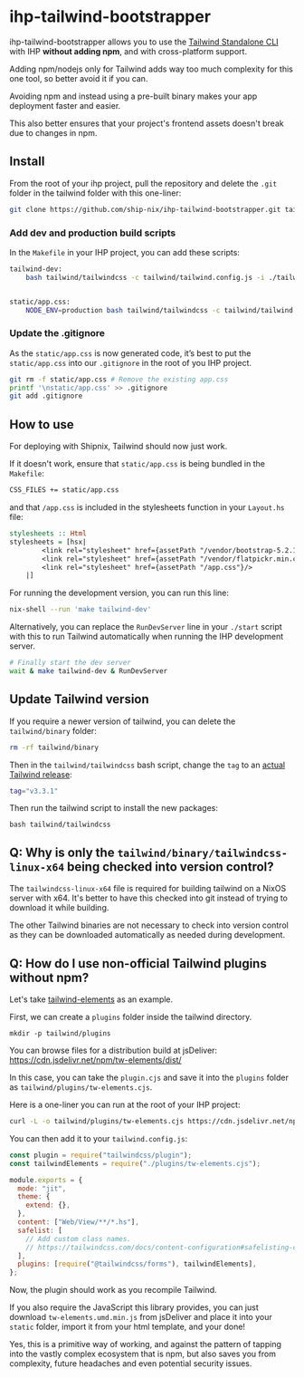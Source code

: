 # ihp-tailwind-bootstrapper

ihp-tailwind-bootstrapper allows you to use the [Tailwind Standalone CLI](https://tailwindcss.com/blog/standalone-cli) with IHP **without adding npm**, and with cross-platform support.

Adding npm/nodejs only for Tailwind adds way too much complexity for this one tool, so better avoid it if you can.

Avoiding npm and instead using a pre-built binary makes your app deployment faster and easier.

This also better ensures that your project's frontend assets doesn't break due to changes in npm.

## Install

From the root of your ihp project, pull the repository and delete the `.git` folder in the tailwind folder with this one-liner:

```sh
git clone https://github.com/ship-nix/ihp-tailwind-bootstrapper.git tailwind && rm -rf tailwind/.git
```

### Add dev and production build scripts

In the `Makefile` in your IHP project, you can add these scripts:

```sh
tailwind-dev:
	bash tailwind/tailwindcss -c tailwind/tailwind.config.js -i ./tailwind/app.css -o static/app.css --watch


static/app.css:
	NODE_ENV=production bash tailwind/tailwindcss -c tailwind/tailwind.config.js -i ./tailwind/app.css -o static/app.css --minify
```

### Update the .gitignore

As the `static/app.css` is now generated code, it’s best to put the `static/app.css` into our `.gitignore` in the root of you IHP project.

```sh
git rm -f static/app.css # Remove the existing app.css
printf '\nstatic/app.css' >> .gitignore
git add .gitignore
```

## How to use

For deploying with Shipnix, Tailwind should now just work.

If it doesn't work, ensure that `static/app.css` is being bundled in the `Makefile`:

```sh
CSS_FILES += static/app.css
```

and that `/app.css` is included in the stylesheets function in your `Layout.hs` file:

```hs
stylesheets :: Html
stylesheets = [hsx|
        <link rel="stylesheet" href={assetPath "/vendor/bootstrap-5.2.1/bootstrap.min.css"}/>
        <link rel="stylesheet" href={assetPath "/vendor/flatpickr.min.css"}/>
        <link rel="stylesheet" href={assetPath "/app.css"}/>
    |]
```

For running the development version, you can run this line:

```sh
nix-shell --run 'make tailwind-dev'
```

Alternatively, you can replace the `RunDevServer` line in your `./start` script with this to run Tailwind automatically when running the IHP development server.

```sh
# Finally start the dev server
wait & make tailwind-dev & RunDevServer
```

## Update Tailwind version

If you require a newer version of tailwind, you can delete the `tailwind/binary` folder:

```sh
rm -rf tailwind/binary
```

Then in the `tailwind/tailwindcss` bash script, change the `tag` to an [actual Tailwind release](https://github.com/tailwindlabs/tailwindcss/releases):

```bash
tag="v3.3.1"
```

Then run the tailwind script to install the new packages:

```
bash tailwind/tailwindcss
```

## Q: Why is only the `tailwind/binary/tailwindcss-linux-x64` being checked into version control?

The `tailwindcss-linux-x64` file is required for building tailwind on a NixOS server with x64. It's better to have this checked into git instead of trying to download it while building.

The other Tailwind binaries are not necessary to check into version control as they can be downloaded automatically as needed during development.

## Q: How do I use non-official Tailwind plugins without npm?

Let's take [tailwind-elements](https://tailwind-elements.com/) as an example.

First, we can create a `plugins` folder inside the tailwind directory.

```
mkdir -p tailwind/plugins
```

You can browse files for a distribution build at jsDeliver: https://cdn.jsdelivr.net/npm/tw-elements/dist/

In this case, you can take the `plugin.cjs` and save it into the `plugins` folder as `tailwind/plugins/tw-elements.cjs`.

Here is a one-liner you can run at the root of your IHP project:

```sh
curl -L -o tailwind/plugins/tw-elements.cjs https://cdn.jsdelivr.net/npm/tw-elements@1.0.0-beta2/dist/plugin.cjs
```

You can then add it to your `tailwind.config.js`:

```js
const plugin = require("tailwindcss/plugin");
const tailwindElements = require("./plugins/tw-elements.cjs");

module.exports = {
  mode: "jit",
  theme: {
    extend: {},
  },
  content: ["Web/View/**/*.hs"],
  safelist: [
    // Add custom class names.
    // https://tailwindcss.com/docs/content-configuration#safelisting-classes
  ],
  plugins: [require("@tailwindcss/forms"), tailwindElements],
};
```

Now, the plugin should work as you recompile Tailwind.

If you also require the JavaScript this library provides, you can just download `tw-elements.umd.min.js` from jsDeliver and place it into your `static` folder, import it from your html template, and your done!

Yes, this is a primitive way of working, and against the pattern of tapping into the vastly complex ecosystem that is npm, but also saves you from complexity, future headaches and even potential security issues.
